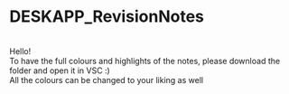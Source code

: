 # DESKAPP_RevisionNotes

<br>
Hello!  <br>
To have the full colours and highlights of the notes, please download the folder and open it in VSC :)
<br>
All the colours can be changed to your liking as well

